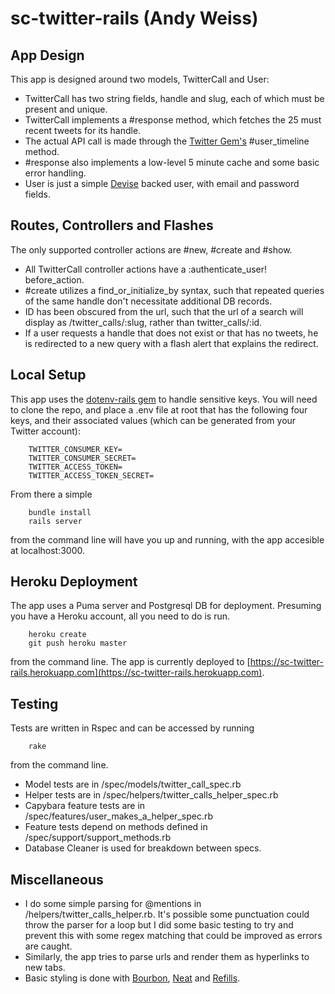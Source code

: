 # sc-twitter-rails (Andy Weiss)

## App Design

This app is designed around two models, TwitterCall and User:

- TwitterCall has two string fields, handle and slug, each of which must be present and unique.
- TwitterCall implements a #response method, which fetches the 25 must recent tweets for its handle.
- The actual API call is made through the [Twitter Gem's](https://github.com/sferik/twitter) #user_timeline method.  
- #response also implements a low-level 5 minute cache and some basic error handling.
- User is just a simple [Devise](https://github.com/plataformatec/devise) backed user, with email and password fields.

## Routes, Controllers and Flashes

The only supported controller actions are #new, #create and #show.

- All TwitterCall controller actions have a :authenticate_user! before_action.
- #create utilizes a find_or_initialize_by syntax, such that repeated queries of the same handle don't necessitate additional DB records.
- ID has been obscured from the url, such that the url of a search will display as /twitter_calls/:slug, rather than twitter_calls/:id.
- If a user requests a handle that does not exist or that has no tweets, he is redirected to a new query with a flash alert that explains the redirect.

## Local Setup

This app uses the [dotenv-rails gem](https://github.com/bkeepers/dotenv) to handle sensitive keys.  You will need to clone the repo, and place a .env file at root that has the following four keys, and their associated values (which can be generated from your Twitter account):

        TWITTER_CONSUMER_KEY=
        TWITTER_CONSUMER_SECRET=
        TWITTER_ACCESS_TOKEN=
        TWITTER_ACCESS_TOKEN_SECRET=

From there a simple 

        bundle install
        rails server

from the command line will have you up and running, with the app accesible at localhost:3000.

## Heroku Deployment

The app uses a Puma server and Postgresql DB for deployment.  Presuming you have a Heroku account, all you need to do is run.

        heroku create
        git push heroku master

from the command line.  The app is currently deployed to [https://sc-twitter-rails.herokuapp.com](https://sc-twitter-rails.herokuapp.com).

## Testing

Tests are written in Rspec and can be accessed by running

        rake

from the command line.  

- Model tests are in /spec/models/twitter_call_spec.rb
- Helper tests are in /spec/helpers/twitter_calls_helper_spec.rb
- Capybara feature tests are in /spec/features/user_makes_a_helper_spec.rb
- Feature tests depend on methods defined in /spec/support/support_methods.rb
- Database Cleaner is used for breakdown between specs.

## Miscellaneous

- I do some simple parsing for @mentions in /helpers/twitter_calls_helper.rb.  It's possible some punctuation could throw the parser for a loop but I did some basic testing to try and prevent this with some regex matching that could be improved as errors are caught.
- Similarly, the app tries to parse urls and render them as hyperlinks to new tabs.
- Basic styling is done with [Bourbon](http://bourbon.io/), [Neat](http://neat.bourbon.io/) and [Refills](http://refills.bourbon.io/).